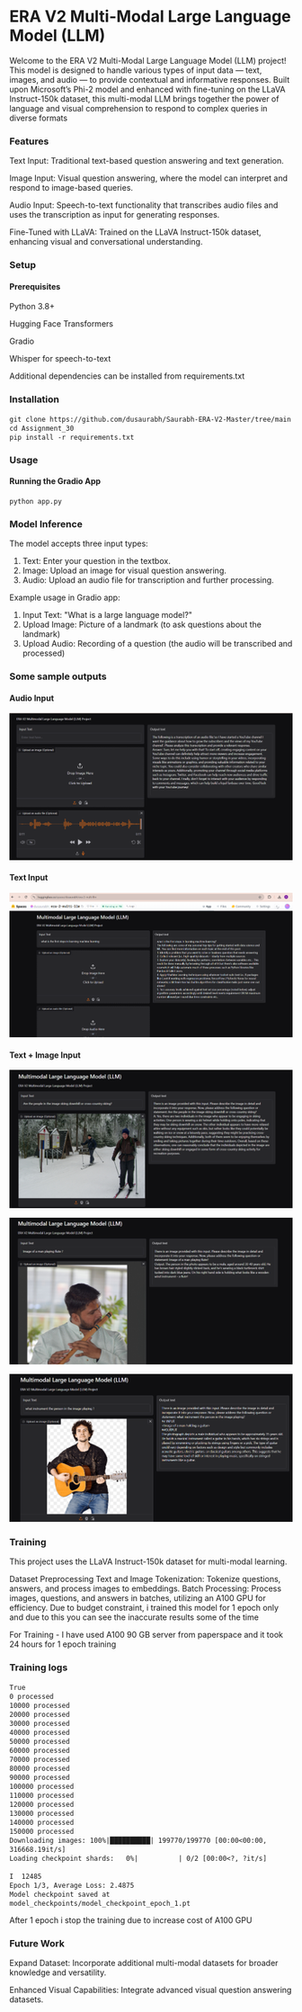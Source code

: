 
# ERA V2 Multi-Modal Large Language Model (LLM)

Welcome to the ERA V2 Multi-Modal Large Language Model (LLM) project! This model is designed to handle various types of input data — text, images, and audio — to provide contextual and informative responses. Built upon Microsoft’s Phi-2 model and enhanced with fine-tuning on the LLaVA Instruct-150k dataset, this multi-modal LLM brings together the power of language and visual comprehension to respond to complex queries in diverse formats

### Features
Text Input: Traditional text-based question answering and text generation.

Image Input: Visual question answering, where the model can interpret and respond to image-based queries.

Audio Input: Speech-to-text functionality that transcribes audio files and uses the transcription as input for generating responses.

Fine-Tuned with LLaVA: Trained on the LLaVA Instruct-150k dataset, enhancing visual and conversational understanding.

### Setup
#### Prerequisites
Python 3.8+

Hugging Face Transformers

Gradio

Whisper for speech-to-text

Additional dependencies can be installed from requirements.txt

### Installation
```
git clone https://github.com/dusaurabh/Saurabh-ERA-V2-Master/tree/main
cd Assignment_30
pip install -r requirements.txt
```

### Usage
#### Running the Gradio App
```
python app.py
```

### Model Inference
The model accepts three input types:

1. Text: Enter your question in the textbox.
2. Image: Upload an image for visual question answering.
3. Audio: Upload an audio file for transcription and further processing.
   
Example usage in Gradio app:

1. Input Text: "What is a large language model?"
2. Upload Image: Picture of a landmark (to ask questions about the landmark)
3. Upload Audio: Recording of a question (the audio will be transcribed and processed)

### Some sample outputs

#### Audio Input

![Audio Input](outputs_images/audio_output.png)

#### Text Input

![Text Input](outputs_images/output_1.png)

#### Text + Image Input

![Text Input](outputs_images/image_output_1.png)

![Text Input](outputs_images/image_output_3.png)

![Text Input](outputs_images/image_output_4.png)


### Training
This project uses the LLaVA Instruct-150k dataset for multi-modal learning.

Dataset Preprocessing
Text and Image Tokenization: Tokenize questions, answers, and process images to embeddings.
Batch Processing: Process images, questions, and answers in batches, utilizing an A100 GPU for efficiency.  Due to budget constraint, i trained this model for 1 epoch only and due to this you can see the inaccurate results some of the time

For Training - I have used A100 90 GB server from paperspace and it took 24 hours for 1 epoch training

### Training logs

```
True
0 processed
10000 processed
20000 processed
30000 processed
40000 processed
50000 processed
60000 processed
70000 processed
80000 processed
90000 processed
100000 processed
110000 processed
120000 processed
130000 processed
140000 processed
150000 processed
Downloading images: 100%|██████████| 199770/199770 [00:00<00:00, 316668.19it/s]
Loading checkpoint shards:   0%|          | 0/2 [00:00<?, ?it/s]

I  12485
Epoch 1/3, Average Loss: 2.4875
Model checkpoint saved at model_checkpoints/model_checkpoint_epoch_1.pt

```

After 1 epoch i stop the training due to increase cost of A100 GPU

### Future Work
Expand Dataset: Incorporate additional multi-modal datasets for broader knowledge and versatility.

Enhanced Visual Capabilities: Integrate advanced visual question answering datasets.
